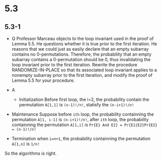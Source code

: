 # 5.3

## 5.3-1

*  Q
Professor Marceau objects to the loop invariant used in the proof of Lemma 5.5. He questions whether it is true prior to the first iteration. He reasons that we could just as easily declare that an empty subarray contains no 0-permutations. Therefore, the probability that an empty subarray contains a 0-permutation should be 0, thus invalidating the loop invariant prior to the first iteration. Rewrite the procedure RANDOMIZE-IN-PLACE so that its associated loop invariant applies to a nonempty subarray prior to the first iteration, and modify the proof of Lemma 5.5 for your procedure.

*  A
   *  Initialization
      Before first loop, the i=2, the probability contain the permutation `A[1,1]` is `(n-1)!/n!`, statisfy the `(n-i+1)!/n!`
  *  Maintenance
     Suppose before `ith` loop, the probability containning the permutation `A[1, i-1]` is `(n-i+1)!/n!`, after `ith` loop, the probability containning the permutation `A[1,i]` is `Pr{E1 And E2} = Pr{E1|E2}Pr{E2} = (n-1)!/n!`
  *  Termination
     when `i=n+1`, the probability containning the permutation `A[1,n]` is `1/n!`

 So the algorithms is right.
